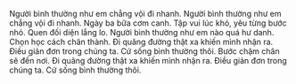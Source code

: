 Người bình thường như em chẳng vội đi nhanh.
Người bình thường như em chẳng vội đi nhanh.
Ngày ba bữa cơm canh. Tập vui lúc khó, yêu từng bước nhỏ.
Quen đối diện lắng lo. Người bình thường như em nào quá hư danh.
Chọn học cách chân thành.
Đi quãng đường thật xa khiến mình nhận ra. Điều giản đơn trong chúng ta. Cứ sống bình thường thôi. Bước chậm chân sẽ đến nơi.
Đi quãng đường thật xa khiến mình nhận ra. Điều giản đơn trong chúng ta. Cứ sống bình thường thôi.